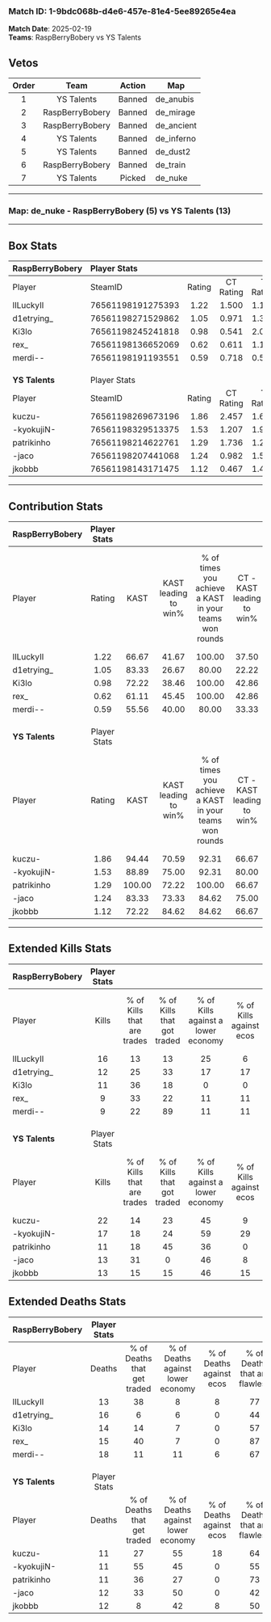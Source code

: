 ### Match ID: 1-9bdc068b-d4e6-457e-81e4-5ee89265e4ea  
**Match Date**: 2025-02-19  
**Teams**: RaspBerryBobery vs YS Talents  

## Vetos  

| Order | Team | Action | Map |
| :---: | :--: | :----: | --- |
| 1 | YS Talents | Banned | de_anubis |
| 2 | RaspBerryBobery | Banned | de_mirage |
| 3 | RaspBerryBobery | Banned | de_ancient |
| 4 | YS Talents | Banned | de_inferno |
| 5 | YS Talents | Banned | de_dust2 |
| 6 | RaspBerryBobery | Banned | de_train |
| 7 | YS Talents | Picked | de_nuke |

---  

### **Map**: de_nuke - RaspBerryBobery (5) vs YS Talents (13)  
---  

## Box Stats  

| **RaspBerryBobery** | Player Stats      |        |           |          |        |       |       |         |        |      |     |
| :- | :- | :-: | :-: | :-: | :-: | :-: | :-: | :-: | :-: | :-: | :-: |
| Player              | SteamID           | Rating | CT Rating | T Rating |  KAST  |  ADR  | Kills | Assists | Deaths | K/D  | HS% |
| lILuckyIl           | 76561198191275393 |  1.22  |   1.500   |  1.113   | 66.67  | 87.7  |  16   |    2    |   13   | 1.23 | 25  |
| d1etrying_          | 76561198271529862 |  1.05  |   0.971   |  1.307   | 83.33  | 79.2  |  12   |    5    |   16   | 0.75 | 50  |
| Ki3lo               | 76561198245241818 |  0.98  |   0.541   |  2.037   | 72.22  | 79.2  |  11   |    4    |   14   | 0.79 | 63  |
| rex_                | 76561198136652069 |  0.62  |   0.611   |  1.180   | 61.11  | 38.0  |   9   |    1    |   15   | 0.60 | 77  |
| merdi--             | 76561198191193551 |  0.59  |   0.718   |  0.529   | 55.56  | 64.3  |   9   |    4    |   18   | 0.50 | 77  |
|                     |                   |        |           |          |        |       |       |         |        |      |     |
|                     |                   |        |           |          |        |       |       |         |        |      |     |
|                     |                   |        |           |          |        |       |       |         |        |      |     |
| **YS Talents**      | Player Stats      |        |           |          |        |       |       |         |        |      |     |
| Player              | SteamID           | Rating | CT Rating | T Rating |  KAST  |  ADR  | Kills | Assists | Deaths | K/D  | HS% |
| kuczu-              | 76561198269673196 |  1.86  |   2.457   |  1.689   | 94.44  | 111.7 |  22   |    3    |   11   | 2.00 | 59  |
| -kyokujiN-          | 76561198329513375 |  1.53  |   1.207   |  1.965   | 88.89  | 97.4  |  17   |    4    |   11   | 1.55 | 52  |
| patrikinho          | 76561198214622761 |  1.29  |   1.736   |  1.239   | 100.00 | 78.8  |  11   |    7    |   11   | 1.00 | 81  |
| -jaco               | 76561198207441068 |  1.24  |   0.982   |  1.556   | 83.33  | 81.4  |  13   |    8    |   12   | 1.08 | 61  |
| jkobbb              | 76561198143171475 |  1.12  |   0.467   |  1.489   | 72.22  | 74.7  |  13   |    4    |   12   | 1.08 | 76  |
---  

## Contribution Stats  

| **RaspBerryBobery** | Player Stats |        |                      |                                                        |                           |                                                             |                          |                                                            |
| :- | :-: | :-: | :-: | :-: | :-: | :-: | :-: | :-: |
| Player              |    Rating    |  KAST  | KAST leading to win% | % of times you achieve a KAST in your teams won rounds | CT - KAST leading to win% | CT - % of times you achieve a KAST in your teams won rounds | T - KAST leading to win% | T - % of times you achieve a KAST in your teams won rounds |
| lILuckyIl           |     1.22     | 66.67  |        41.67         |                         100.00                         |           37.50           |                           100.00                            |          50.00           |                           100.00                           |
| d1etrying_          |     1.05     | 83.33  |        26.67         |                         80.00                          |           22.22           |                            66.67                            |          33.33           |                           100.00                           |
| Ki3lo               |     0.98     | 72.22  |        38.46         |                         100.00                         |           42.86           |                           100.00                            |          33.33           |                           100.00                           |
| rex_                |     0.62     | 61.11  |        45.45         |                         100.00                         |           42.86           |                           100.00                            |          50.00           |                           100.00                           |
| merdi--             |     0.59     | 55.56  |        40.00         |                         80.00                          |           33.33           |                            66.67                            |          50.00           |                           100.00                           |
|                     |              |        |                      |                                                        |                           |                                                             |                          |                                                            |
|                     |              |        |                      |                                                        |                           |                                                             |                          |                                                            |
|                     |              |        |                      |                                                        |                           |                                                             |                          |                                                            |
| **YS Talents**      | Player Stats |        |                      |                                                        |                           |                                                             |                          |                                                            |
| Player              |    Rating    |  KAST  | KAST leading to win% | % of times you achieve a KAST in your teams won rounds | CT - KAST leading to win% | CT - % of times you achieve a KAST in your teams won rounds | T - KAST leading to win% | T - % of times you achieve a KAST in your teams won rounds |
| kuczu-              |     1.86     | 94.44  |        70.59         |                         92.31                          |           66.67           |                           100.00                            |          72.73           |                           88.89                            |
| -kyokujiN-          |     1.53     | 88.89  |        75.00         |                         92.31                          |           80.00           |                           100.00                            |          72.73           |                           88.89                            |
| patrikinho          |     1.29     | 100.00 |        72.22         |                         100.00                         |           66.67           |                           100.00                            |          75.00           |                           100.00                           |
| -jaco               |     1.24     | 83.33  |        73.33         |                         84.62                          |           75.00           |                            75.00                            |          72.73           |                           88.89                            |
| jkobbb              |     1.12     | 72.22  |        84.62         |                         84.62                          |           66.67           |                            50.00                            |          90.00           |                           100.00                           |
---  

## Extended Kills Stats  

| **RaspBerryBobery** | Player Stats |                            |                            |                                    |                         |                              |                                 |                                       |                    |           |
| :- | :-: | :-: | :-: | :-: | :-: | :-: | :-: | :-: | :-: | :-: |
| Player              |    Kills     | % of Kills that are trades | % of Kills that got traded | % of Kills against a lower economy | % of Kills against ecos | % of Kills that are flawless | % of Kills that are close duels | % of Kills that are assisted by flash | Pistol Round Kills | AWP Kills |
| lILuckyIl           |      16      |             13             |             13             |                 25                 |            6            |              50              |                0                |                   0                   |         0          |     8     |
| d1etrying_          |      12      |             25             |             33             |                 17                 |           17            |              50              |                0                |                   0                   |         0          |     0     |
| Ki3lo               |      11      |             36             |             18             |                 0                  |            0            |              55              |                0                |                   9                   |         2          |     0     |
| rex_                |      9       |             33             |             22             |                 11                 |           11            |              67              |                0                |                   0                   |         2          |     0     |
| merdi--             |      9       |             22             |             89             |                 11                 |           11            |              67              |               11                |                   0                   |         0          |     0     |
|                     |              |                            |                            |                                    |                         |                              |                                 |                                       |                    |           |
|                     |              |                            |                            |                                    |                         |                              |                                 |                                       |                    |           |
|                     |              |                            |                            |                                    |                         |                              |                                 |                                       |                    |           |
| **YS Talents**      | Player Stats |                            |                            |                                    |                         |                              |                                 |                                       |                    |           |
| Player              |    Kills     | % of Kills that are trades | % of Kills that got traded | % of Kills against a lower economy | % of Kills against ecos | % of Kills that are flawless | % of Kills that are close duels | % of Kills that are assisted by flash | Pistol Round Kills | AWP Kills |
| kuczu-              |      22      |             14             |             23             |                 45                 |            9            |              73              |                9                |                   0                   |         3          |     1     |
| -kyokujiN-          |      17      |             18             |             24             |                 59                 |           29            |              59              |                6                |                   6                   |         1          |     0     |
| patrikinho          |      11      |             18             |             45             |                 36                 |            0            |              82              |                9                |                   0                   |         4          |     0     |
| -jaco               |      13      |             31             |             0              |                 46                 |            8            |              62              |                8                |                   8                   |         2          |     0     |
| jkobbb              |      13      |             15             |             15             |                 46                 |           15            |              54              |                8                |                   0                   |         0          |     2     |
## Extended Deaths Stats  

| **RaspBerryBobery** | Player Stats |                             |                                   |                          |                               |                            |                           |               |
| :- | :-: | :-: | :-: | :-: | :-: | :-: | :-: | :-: |
| Player              |    Deaths    | % of Deaths that get traded | % of Deaths against lower economy | % of Deaths against ecos | % of Deaths that are flawless | % of Deaths that are close | % of Deaths while blinded | Deaths to AWP |
| lILuckyIl           |      13      |             38              |                 8                 |            8             |              77               |             15             |             0             |       1       |
| d1etrying_          |      16      |              6              |                 6                 |            0             |              44               |             6              |             0             |       0       |
| Ki3lo               |      14      |             14              |                 7                 |            0             |              57               |             14             |             7             |       0       |
| rex_                |      15      |             40              |                 7                 |            0             |              87               |             7              |             7             |       0       |
| merdi--             |      18      |             11              |                11                 |            6             |              67               |             0              |             0             |       2       |
|                     |              |                             |                                   |                          |                               |                            |                           |               |
|                     |              |                             |                                   |                          |                               |                            |                           |               |
|                     |              |                             |                                   |                          |                               |                            |                           |               |
| **YS Talents**      | Player Stats |                             |                                   |                          |                               |                            |                           |               |
| Player              |    Deaths    | % of Deaths that get traded | % of Deaths against lower economy | % of Deaths against ecos | % of Deaths that are flawless | % of Deaths that are close | % of Deaths while blinded | Deaths to AWP |
| kuczu-              |      11      |             27              |                55                 |            18            |              64               |             9              |             0             |       1       |
| -kyokujiN-          |      11      |             55              |                45                 |            0             |              55               |             0              |             0             |       0       |
| patrikinho          |      11      |             36              |                27                 |            0             |              73               |             0              |             0             |       3       |
| -jaco               |      12      |             33              |                50                 |            0             |              42               |             0              |             0             |       2       |
| jkobbb              |      12      |              8              |                42                 |            8             |              50               |             0              |             8             |       2       |
